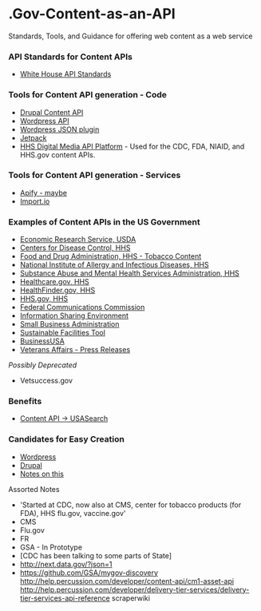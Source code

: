.Gov-Content-as-an-API
======================

Standards, Tools, and Guidance for offering web content as a web service


### API Standards for Content APIs 
* [White House API Standards](https://github.com/WhiteHouse/api-standards)


### Tools for Content API generation - Code
* [Drupal Content API](http://www.fcc.gov/encyclopedia/content-api-drupal-module)
* [Wordpress API](http://developer.wordpress.com/docs/api/)
* [Wordpress JSON plugin](http://wordpress.org/plugins/json-api/)
 * [Jetpack](http://jetpack.me/support/json-api/)
* [HHS Digital Media API Platform](http://sourceforge.net/projects/contentservices/) - Used for the CDC, FDA, NIAID, and HHS.gov content APIs.  

### Tools for Content API generation - Services
* [Apify - maybe](http://apify.heroku.com/resources)
* [Import.io](http://www.Import.io)



### Examples of Content APIs in the US Government
* [Economic Research Service, USDA](http://www.ers.usda.gov/developer/website-content-api.aspx)
* [Centers for Disease Control, HHS](https://tools.cdc.gov/syndication/api.aspx)
* [Food and Drug Administration, HHS - Tobacco Content](http://tools.fda.gov/CSStorefront/api.aspx)
* [National Institute of Allergy and Infectious Diseases, HHS](http://tools.niaid.nih.gov/register/api.aspx)
* [Substance Abuse and Mental Health Services Administration, HHS](http://store.samhsa.gov/developer)
* [Healthcare.gov, HHS](https://www.healthcare.gov/developers/)
* [HealthFinder.gov, HHS](http://healthfinder.gov/contentsyndication/)
* [HHS.gov, HHS](https://syndication.hhs.gov/storefront/apiDoc)
* [Federal Communications Commission](http://www.fcc.gov/developers/fcc-content-api)
* [Information Sharing Environment](http://www.ise.gov/developer)
* [Small Business Administration](http://www.sba.gov/about-sba/sba_performance/sba_data_store/web_service_api/content_share_api)
* [Sustainable Facilities Tool](https://sftool.gov/developers)
* [BusinessUSA](http://business.usa.gov/apis)
* [Veterans Affairs - Press Releases](http://www.va.gov/webservices/press/documentation/releases.cfm)

*Possibly Deprecated*
* Vetsuccess.gov


### Benefits
* [Content API -> USASearch](https://github.com/GSA/.Gov-Content-as-an-API/blob/master/contentAPI_to_search.%20md)

### Candidates for Easy Creation
* [Wordpress](http://dotgov-browser.herokuapp.com/domains?cms=wordpress)
* [Drupal](http://dotgov-browser.herokuapp.com/domains?cms=drupal)
* [Notes on this](https://docs.google.com/a/gsa.gov/spreadsheets/d/1_8DsV0BpmjK2sL84XBN3Ezg2eoXIi16DF06LRBMOdsY/edit#gid=0)

Assorted Notes  
* 'Started at CDC, now also at CMS, center for tobacco products (for FDA), HHS
flu.gov, vaccine.gov'   
* CMS
* Flu.gov
* FR
* GSA - In Prototype
* [CDC has been talking to some parts of State]
* http://next.data.gov/?json=1
* https://github.com/GSA/mygov-discovery
http://help.percussion.com/developer/content-api/cm1-asset-api
http://help.percussion.com/developer/delivery-tier-services/delivery-tier-services-api-reference
scraperwiki





